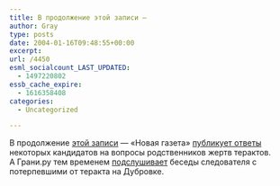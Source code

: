 ```yaml
---
title: В продолжение этой записи —
author: Gray
type: posts
date: 2004-01-16T09:48:55+00:00
excerpt:
url: /4450
esml_socialcount_LAST_UPDATED:
  - 1497220802
essb_cache_expire:
  - 1616358408
categories:
  - Uncategorized

---
```








В продолжение <a href="http://www.searchengines.ru/blog/archives/002661.html" target="_blank">этой записи</a> &#8212; &#171;Новая газета&#187; <a href="http://2004.novayagazeta.ru/nomer/2004/02n/n02n-s13.shtml" target="_blank">публикует ответы</a> некоторых кандидатов на вопросы родственников жертв терактов.  
А Грани.ру тем временем <a href="http://grani.ru/Projects/NordOst/m.56955.html" target="_blank">подслушивает</a> беседы следователя с потерпевшими от теракта на Дубровке.